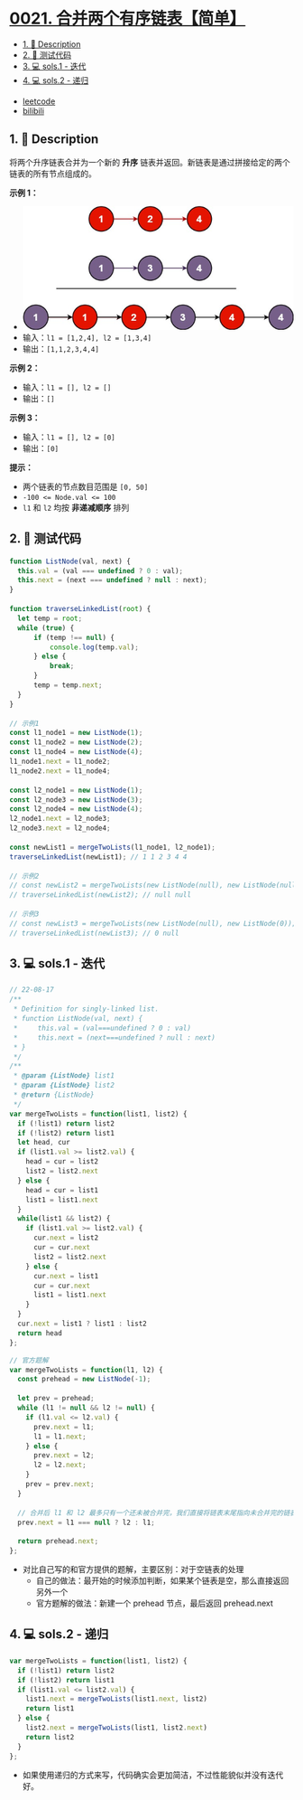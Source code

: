 # [0021. 合并两个有序链表【简单】](https://github.com/Tdahuyou/leetcode/tree/main/0021.%20%E5%90%88%E5%B9%B6%E4%B8%A4%E4%B8%AA%E6%9C%89%E5%BA%8F%E9%93%BE%E8%A1%A8%E3%80%90%E7%AE%80%E5%8D%95%E3%80%91)

<!-- region:toc -->
- [1. 📝 Description](#1--description)
- [2. 📒 测试代码](#2--测试代码)
- [3. 💻 sols.1 - 迭代](#3--sols1---迭代)
- [4. 💻 sols.2 - 递归](#4--sols2---递归)
<!-- endregion:toc -->
- [leetcode](https://leetcode.cn/problems/merge-two-sorted-lists/)
- [bilibili](https://www.bilibili.com/video/BV1DivNejEb1/)

## 1. 📝 Description

将两个升序链表合并为一个新的 **升序** 链表并返回。新链表是通过拼接给定的两个链表的所有节点组成的。 

**示例 1：**

- ![](assets/2024-10-26-23-11-25.png)
- 输入：`l1 = [1,2,4], l2 = [1,3,4]`
- 输出：`[1,1,2,3,4,4]`

**示例 2：**

- 输入：`l1 = [], l2 = []`
- 输出：`[]`

**示例 3：**

- 输入：`l1 = [], l2 = [0]`
- 输出：`[0]`

**提示：**

- 两个链表的节点数目范围是 `[0, 50]`
- `-100 <= Node.val <= 100`
- `l1` 和 `l2` 均按 **非递减顺序** 排列

## 2. 📒 测试代码

```js
function ListNode(val, next) {
  this.val = (val === undefined ? 0 : val);
  this.next = (next === undefined ? null : next);
}

function traverseLinkedList(root) {
  let temp = root;
  while (true) {
      if (temp !== null) {
          console.log(temp.val);
      } else {
          break;
      }
      temp = temp.next;
  }
}

// 示例1
const l1_node1 = new ListNode(1);
const l1_node2 = new ListNode(2);
const l1_node4 = new ListNode(4);
l1_node1.next = l1_node2;
l1_node2.next = l1_node4;

const l2_node1 = new ListNode(1);
const l2_node3 = new ListNode(3);
const l2_node4 = new ListNode(4);
l2_node1.next = l2_node3;
l2_node3.next = l2_node4;

const newList1 = mergeTwoLists(l1_node1, l2_node1);
traverseLinkedList(newList1); // 1 1 2 3 4 4

// 示例2
// const newList2 = mergeTwoLists(new ListNode(null), new ListNode(null));
// traverseLinkedList(newList2); // null null

// 示例3
// const newList3 = mergeTwoLists(new ListNode(null), new ListNode(0));
// traverseLinkedList(newList3); // 0 null
```

## 3. 💻 sols.1 - 迭代

```js
// 22-08-17
/**
 * Definition for singly-linked list.
 * function ListNode(val, next) {
 *     this.val = (val===undefined ? 0 : val)
 *     this.next = (next===undefined ? null : next)
 * }
 */
/**
 * @param {ListNode} list1
 * @param {ListNode} list2
 * @return {ListNode}
 */
var mergeTwoLists = function(list1, list2) {
  if (!list1) return list2
  if (!list2) return list1
  let head, cur
  if (list1.val >= list2.val) {
    head = cur = list2
    list2 = list2.next
  } else {
    head = cur = list1
    list1 = list1.next
  }
  while(list1 && list2) {
    if (list1.val >= list2.val) {
      cur.next = list2
      cur = cur.next
      list2 = list2.next
    } else {
      cur.next = list1
      cur = cur.next
      list1 = list1.next
    }
  }
  cur.next = list1 ? list1 : list2
  return head
};
```

```js
// 官方题解
var mergeTwoLists = function(l1, l2) {
  const prehead = new ListNode(-1);

  let prev = prehead;
  while (l1 != null && l2 != null) {
    if (l1.val <= l2.val) {
      prev.next = l1;
      l1 = l1.next;
    } else {
      prev.next = l2;
      l2 = l2.next;
    }
    prev = prev.next;
  }

  // 合并后 l1 和 l2 最多只有一个还未被合并完，我们直接将链表末尾指向未合并完的链表即可
  prev.next = l1 === null ? l2 : l1;

  return prehead.next;
};
```

- 对比自己写的和官方提供的题解，主要区别：对于空链表的处理
  - 自己的做法：最开始的时候添加判断，如果某个链表是空，那么直接返回另外一个
  - 官方题解的做法：新建一个 prehead 节点，最后返回 prehead.next

## 4. 💻 sols.2 - 递归

```js
var mergeTwoLists = function(list1, list2) {
  if (!list1) return list2
  if (!list2) return list1
  if (list1.val <= list2.val) {
    list1.next = mergeTwoLists(list1.next, list2)
    return list1
  } else {
    list2.next = mergeTwoLists(list1, list2.next)
    return list2
  }
};
```

- 如果使用递归的方式来写，代码确实会更加简洁，不过性能貌似并没有迭代好。







